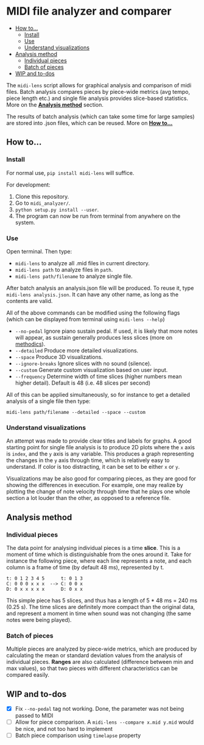 # MIDI file analyzer and comparer

  - [How to...](#how-to)
    - [Install](#install)
    - [Use](#use)
    - [Understand visualizations](#understand-visualizations)
  - [Analysis method](#analysis-method)
    - [Individual pieces](#individual-pieces)
    - [Batch of pieces](#batch-of-pieces)
  - [WIP and to-dos](#wip-and-to-dos)

The `midi-lens` script allows for graphical analysis and comparison of midi files. 
Batch analysis compares pieces by piece-wide metrics (avg tempo, piece length etc.) and 
single file analysis provides slice-based statistics.  
More on the [**Analysis method**](##analysis-method) section.

The results of batch analysis (which can take some time for large samples) are stored into .json files, which can be reused. More on [**How to...**](##how-to...)

## How to...

### Install 

For normal use, `pip install midi-lens` will suffice. 

For development:
1. Clone this repository.
2. Go to `midi_analyzer/`.
3. `python setup.py install --user`.
4. The program can now be run from terminal from anywhere on the system.

### Use

Open terminal. Then type:
- `midi-lens` to analyze all .mid files in current directory.
- `midi-lens path` to analyze files in `path`.
- `midi-lens path/filename` to analyze single file.

After batch analysis an analysis.json file will be produced. To reuse it, type `midi-lens analysis.json`. It can have any other name, as long as the contents are valid. 

All of the above commands can be modified using the following flags (which can be displayed from terminal using `midi-lens --help`)
- `--no-pedal` Ignore piano sustain pedal. If used, it is likely that more notes will appear, as sustain generally produces less slices (more on [methodics](##analysis-method)).
- `--detailed` Produce more detailed visualizations.
- `--space` Produce 3D visualizations.
- `--ignore-breaks` Ignore slices with no sound (silence).
- `--custom` Generate custom visualization based on user input.
- `--frequency` Determine width of time slices (higher numbers mean higher detail). Default is 48 (i.e. 48 slices per second) 

All of this can be applied simultaneously, so for instance to get a detailed analysis of a single file then type:
~~~
midi-lens path/filename --detailed --space --custom
~~~

### Understand visualizations
An attempt was made to provide clear titles and labels for graphs. A good starting point for single file analysis is to produce 2D plots where the `x` axis is `index`, and the `y` axis is any variable. This produces a graph representing the changes in the `y` axis through time, which is relatively easy to understand. If color is too distracting, it can be set to be either `x` or `y`.

Visualizations may be also good for comparing pieces, as they are good for showing the differences in execution. For example, one may realize by plotting the change of note velocity through time that he plays one whole section a lot louder than the other, as opposed to a reference file. 

## Analysis method

### Individual pieces
The data point for analysing individual pieces is a time **slice**. This is a moment of time which is distinguishable from the ones around it. Take for instance the following piece, where each line represents a note, and each column is a frame of time (by default 48 ms), represented by t. 
```
t: 0 1 2 3 4 5      t: 0 1 3
C: 0 0 0 x x x  --> C: 0 0 x
D: 0 x x x x x      D: 0 x x
```
This simple piece has 5 slices, and thus has a length of 5 * 48 ms = 240 ms (0.25 s).
The time slices are definitely more compact than the original data, and represent a moment in time when sound was not changing (the same notes were being played).

### Batch of pieces
Multiple pieces are analyzed by piece-wide metrics, which are produced by calculating the mean or standard deviation values from the analysis of individual pieces. **Ranges** are also calculated (difference between min and max values), so that two pieces with different characteristics can be compared easily. 

## WIP and to-dos

- [x] Fix `--no-pedal` tag not working. Done, the parameter was not being passed to MIDI 
- [ ] Allow for piece comparison. A `midi-lens --compare x.mid y.mid` would be nice, and not too hard to implement
- [ ] Batch piece comparison using `timelapse` property
